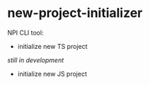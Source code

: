 # new-project-initializer
NPI CLI tool:
- initialize new TS project

_still in development_
- initialize new JS project
